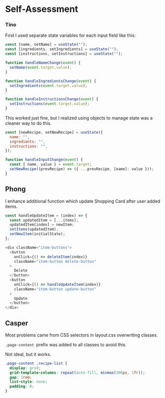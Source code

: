 # Self-Assessment

### Tino

First I used separate state variables for each input field like this:

```javascript
const [name, setName] = useState("");
const [ingredients, setIngredients] = useState("");
const [instructions, setInstructions] = useState("");

function handleNameChange(event) {
  setName(event.target.value);
}

function handleIngredientsChange(event) {
  setIngredients(event.target.value);
}

function handleInstructionsChange(event) {
  setInstructions(event.target.value);
}
```

This worked just fine, but I realized using objects to manage state was a cleaner way to do this.

```javascript
const [newRecipe, setNewRecipe] = useState({
  name: "",
  ingredients: "",
  instructions: "",
});

function handleInputChange(event) {
  const { name, value } = event.target;
  setNewRecipe((prevRecipe) => ({ ...prevRecipe, [name]: value }));
}
```
## Phong
I enhance additional function which update Shopping Card after user added items.

```javascript
const handleUpdateItem = (index) => {
  const updatedItem = [...items];
  updatedItem[index] = newItem;
  setItems(updatedItem);
  setNewItem(initialState);
};

<div className="item-buttons">
  <button
    onClick={() => deleteItem(index)}
    className="item-button delete-button"
  >
    Delete
  </button>
  <button
    onClick={() => handleUpdateItem(index)}
    className="item-button update-button"
  >
    Update
  </button>
</div>

```
## Casper

Most problems came from CSS selectors in layout.css overwriting classes.

`.page-content `prefix was added to all classes to avoid this.

Not ideal, but it works.

```css
.page-content .recipe-list {
  display: grid;
  grid-template-columns: repeat(auto-fill, minmax(300px, 1fr));
  gap: 1rem;
  list-style: none;
  padding: 0;
}


```
